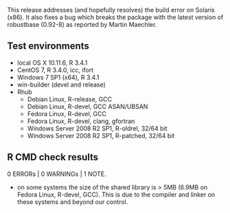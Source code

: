 This release addresses (and hopefully resolves) the build error on Solaris (x86).
It also fixes a bug which breaks the package with the latest version of robustbase (0.92-8) as reported by Martin Maechler.

## Test environments

* local OS X 10.11.6, R 3.4.1
* CentOS 7, R 3.4.0, icc, ifort
* Windows 7 SP1 (x64), R 3.4.1
* win-builder (devel and release)
* Rhub
  * Debian Linux, R-release, GCC
  * Debian Linux, R-devel, GCC ASAN/UBSAN
  * Fedora Linux, R-devel, GCC
  * Fedora Linux, R-devel, clang, gfortran
  * Windows Server 2008 R2 SP1, R-oldrel, 32/64 bit
  * Windows Server 2008 R2 SP1, R-patched, 32/64 bit
## R CMD check results

0 ERRORs | 0 WARNINGs | 1 NOTE.

* on some systems the size of the shared library is > 5MB (6.9MB on Fedora Linux, R-devel, GCC).
    This is due to the compiler and linker on these systems and beyond our control.
